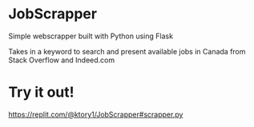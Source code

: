 # JobScrapper

Simple webscrapper built with Python using Flask

Takes in a keyword to search and present available jobs in Canada from Stack Overflow and Indeed.com

# Try it out!
https://replit.com/@ktory1/JobScrapper#scrapper.py
